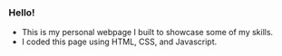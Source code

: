 ### Hello! 

- This is my personal webpage I built to showcase some of my skills.
- I coded this page using HTML, CSS, and Javascript.
